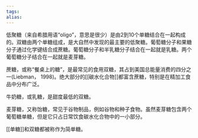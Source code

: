 ```yaml
---
tags: 
alias:
---
```


低聚糖（来自希腊用语“oligo”，意思是很少）是由2到10个单糖结合在一起构成的。双糖由两个单糖组成，是大自然中发现的最主要的低聚糖。葡萄糖分子和果糖分子通过化学键结合成蔗糖。葡萄糖分子和半乳糖分子结合在一起就是乳糖。两个葡萄糖分子结合在一起就是麦芽糖。

蔗糖，或称“餐桌上的糖”，是最常见的食用双糖，其占到美国总能量消费的四分之一(Liebman， 1998)。绝大部分的[[碳水化合物]]都富含蔗糖，特别是在精加工食品中分布广泛。

牛奶糖，或乳糖，是甜度最低的双糖。

麦芽糖，又称饴糖，常见于谷物制品，例如谷物和种子食物。虽然麦芽糖包含两个葡萄糖单糖，但是它只占日常饮食碳水化合物中的一小部分。

[[单糖]]和双糖都被称作为简单糖。

